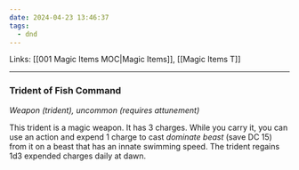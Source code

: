 ```yaml
---
date: 2024-04-23 13:46:37
tags:
  - dnd
---
```

Links: [[001 Magic Items MOC|Magic Items]], [[Magic Items T]]
___
### Trident of Fish Command

*Weapon (trident), uncommon (requires attunement)*

This trident is a magic weapon. It has 3 charges. While you carry it, you can use an action and expend 1 charge to cast *dominate beast* (save DC 15) from it on a beast that has an innate swimming speed. The trident regains 1d3 expended charges daily at dawn.
